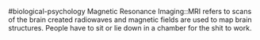 #biological-psychology 
Magnetic Resonance Imaging::MRI refers to scans of the brain created radiowaves  and magnetic fields are used to map brain structures. People have to sit or lie down in a chamber for the shit to work.
<!--SR:!2023-12-20,3,250-->